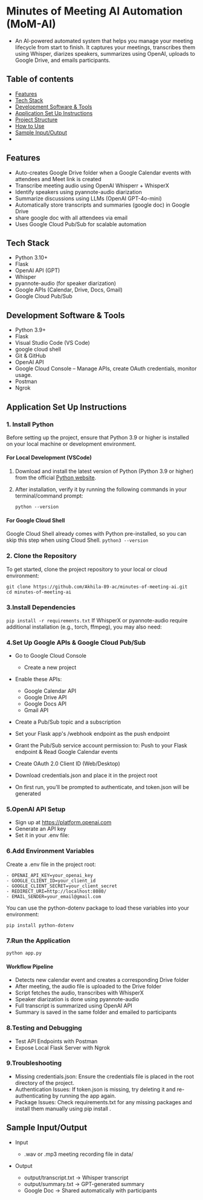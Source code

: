 # Minutes of Meeting AI Automation (MoM-AI)
- An AI-powered automated system that helps you manage your meeting lifecycle from start to finish. It captures your meetings, transcribes them using Whisper, diarizes speakers, summarizes using OpenAI, uploads to Google Drive, and emails participants.
  
## Table of contents

- [Features](#features)
- [Tech Stack](#tech-stack)
- [Development Software & Tools](#development-software-&-tools)
- [Application Set Up Instructions](#application-set-up-instructions)
- [Project Structure](#project-structure)
- [How to Use](#how-to-use)
- [Sample Input/Output](#sample-input/output)
- 
## Features

- Auto-creates Google Drive folder when a Google Calendar events with attendees and Meet link is created
- Transcribe meeting audio using OpenAI Whisperr + WhisperX
- Identify speakers using pyannote-audio diarization
- Summarize discussions using LLMs (OpenAI GPT-4o-mini)
- Automatically store transcripts and summaries (google doc) in Google Drive
- share google doc with all attendees via email
- Uses Google Cloud Pub/Sub for scalable automation

## Tech Stack

- Python 3.10+
- Flask
- OpenAI API (GPT)
- Whisper
- pyannote-audio (for speaker diarization)
- Google APIs (Calendar, Drive, Docs, Gmail)
- Google Cloud Pub/Sub

## Development Software & Tools

- Python 3.9+
- Flask
- Visual Studio Code (VS Code)
- google cloud shell
- Git & GitHub
- OpenAI API
- Google Cloud Console
– Manage APIs, create OAuth credentials, monitor usage.
- Postman
- Ngrok
  
## Application Set Up Instructions

### 1. Install Python

Before setting up the project, ensure that Python 3.9 or higher is installed on your local machine or development environment.

#### For Local Development (VSCode)

1. Download and install the latest version of Python (Python 3.9 or higher) from the official [Python website](https://www.python.org/downloads/).
2. After installation, verify it by running the following commands in your terminal/command prompt:

   ```python --version```

#### For Google Cloud Shell

Google Cloud Shell already comes with Python pre-installed, so you can skip this step when using Cloud Shell.
   ```python3 --version```
   
### 2. Clone the Repository

To get started, clone the project repository to your local or cloud environment:

```
git clone https://github.com/Akhila-89-ac/minutes-of-meeting-ai.git
cd minutes-of-meeting-ai
```

### 3.Install Dependencies

```pip install -r requirements.txt```
If WhisperX or pyannote-audio require additional installation (e.g., torch, ffmpeg), you may also need:

### 4.Set Up Google APIs & Google Cloud Pub/Sub
- Go to Google Cloud Console
  - Create a new project
- Enable these APIs:
  - Google Calendar API
  - Google Drive API
  - Google Docs API
  - Gmail API
- Create a Pub/Sub topic and a subscription
- Set your Flask app's /webhook endpoint as the push endpoint
- Grant the Pub/Sub service account permission to: Push to your Flask endpoint & Read Google Calendar events

- Create OAuth 2.0 Client ID (Web/Desktop)
- Download credentials.json and place it in the project root
- On first run, you'll be prompted to authenticate, and token.json will be generated

### 5.OpenAI API Setup
- Sign up at https://platform.openai.com
- Generate an API key
- Set it in your .env file:

### 6.Add Environment Variables

Create a .env file in the project root:

```
- OPENAI_API_KEY=your_openai_key
- GOOGLE_CLIENT_ID=your_client_id
- GOOGLE_CLIENT_SECRET=your_client_secret
- REDIRECT_URI=http://localhost:8080/
- EMAIL_SENDER=your_email@gmail.com

```
You can use the python-dotenv package to load these variables into your environment:

```pip install python-dotenv```

### 7.Run the Application

```python app.py```

#### Workflow Pipeline

- Detects new calendar event and creates a corresponding Drive folder
- After meeting, the audio file is uploaded to the Drive folder
- Script fetches the audio, transcribes with WhisperX
- Speaker diarization is done using pyannote-audio
- Full transcript is summarized using OpenAI API
- Summary is saved in the same folder and emailed to participants

### 8.Testing and Debugging

- Test API Endpoints with Postman
- Expose Local Flask Server with Ngrok

### 9.Troubleshooting

- Missing credentials.json: Ensure the credentials file is placed in the root directory of the project.
- Authentication Issues: If token.json is missing, try deleting it and re-authenticating by running the app again.
- Package Issues: Check requirements.txt for any missing packages and install them manually using pip install <package-name>.

## Sample Input/Output

- Input
  - .wav or .mp3 meeting recording file in data/

- Output
  - output/transcript.txt → Whisper transcript
  - output/summary.txt → GPT-generated summary
  - Google Doc → Shared automatically with participants




